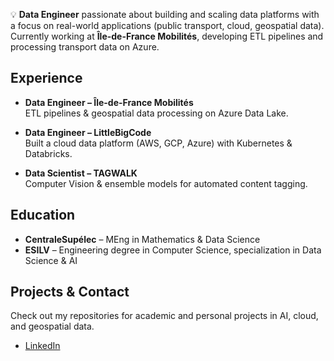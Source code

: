 💡 **Data Engineer** passionate about building and scaling data platforms with a focus on real-world applications (public transport, cloud, geospatial data). Currently working at **Île-de-France Mobilités**, developing ETL pipelines and processing transport data on Azure.  

## Experience  
- **Data Engineer – Île-de-France Mobilités**  
  ETL pipelines & geospatial data processing on Azure Data Lake.  

- **Data Engineer – LittleBigCode**  
  Built a cloud data platform (AWS, GCP, Azure) with Kubernetes & Databricks.  

- **Data Scientist – TAGWALK**  
  Computer Vision & ensemble models for automated content tagging.  

## Education  
- **CentraleSupélec** – MEng in Mathematics & Data Science  
- **ESILV** – Engineering degree in Computer Science, specialization in Data Science & AI  

## Projects & Contact
Check out my repositories for academic and personal projects in AI, cloud, and geospatial data.
- [LinkedIn](https://www.linkedin.com/in/ugo-demy/)

